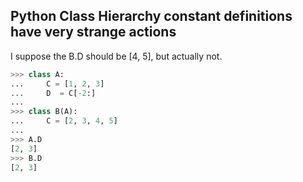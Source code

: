 ## Python Class Hierarchy constant definitions have very strange actions

I suppose the B.D should be [4, 5], but actually not.
```Python
>>> class A:
...     C = [1, 2, 3]
...     D  = C[-2:]
... 
>>> class B(A):
...     C = [2, 3, 4, 5]
... 
>>> A.D
[2, 3]
>>> B.D
[2, 3]

```
